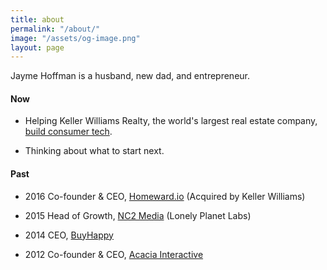 ```yaml
---
title: about
permalink: "/about/"
image: "/assets/og-image.png"
layout: page
---
```


Jayme Hoffman is a husband, new dad, and entrepreneur.

#### Now

* Helping Keller Williams Realty, the world's largest real estate company, [build consumer tech](https://www.linkedin.com/posts/jaymehoffman_kw-activity-6568565937732145152-zyFD).

* Thinking about what to start next.

#### Past

* 2016 Co-founder & CEO, [Homeward.io](https://homeward.io/) (Acquired by Keller Williams)

* 2015 Head of Growth, [NC2 Media](http://nc2media.com/) (Lonely Planet Labs)

* 2014 CEO, [BuyHappy](https://angel.co/buyhappy)

* 2012 Co-founder & CEO, [Acacia Interactive](https://angel.co/acacia)
